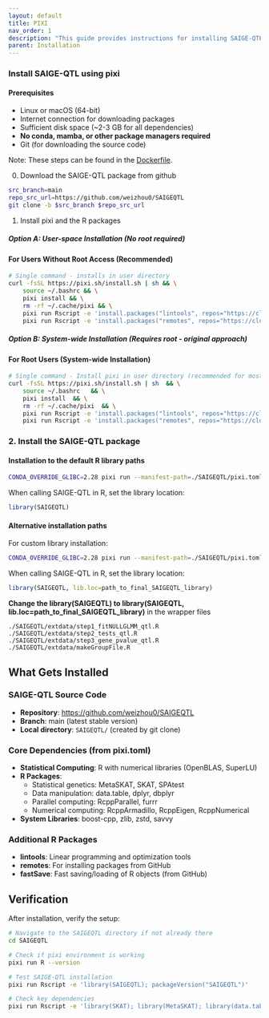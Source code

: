 ```yaml
---
layout: default
title: PIXI
nav_order: 1
description: "This guide provides instructions for installing SAIGE-QTL using pixi package manager. Pixi is a standalone package manager that doesn't require conda or any existing package managers - it manages its own isolated environments and downloads packages directly from conda-forge and bioconda channels."
parent: Installation
---
```


###  Install SAIGE-QTL using pixi

#### Prerequisites
- Linux or macOS (64-bit)
- Internet connection for downloading packages
- Sufficient disk space (~2-3 GB for all dependencies)
- **No conda, mamba, or other package managers required**
- Git (for downloading the source code)


Note: These steps can be found in the [Dockerfile](https://github.com/weizhou0/qtl/blob/main/docker/Dockerfile).


0. Download the SAIGE-QTL package from github

```bash
src_branch=main
repo_src_url=https://github.com/weizhou0/SAIGEQTL
git clone -b $src_branch $repo_src_url

```

1. Install pixi and the R packages 
##### Option A: User-space Installation (No root required)

#### For Users Without Root Access (Recommended)
```bash
# Single command - installs in user directory
curl -fsSL https://pixi.sh/install.sh | sh && \
    source ~/.bashrc && \
    pixi install && \
    rm -rf ~/.cache/pixi && \
    pixi run Rscript -e 'install.packages("lintools", repos="https://cloud.r-project.org")' && \
    pixi run Rscript -e 'install.packages("remotes", repos="https://cloud.r-project.org"); remotes::install_github("barkasn/fastSave")' && \
```

##### Option B: System-wide Installation (Requires root - original approach)

#### For Root Users (System-wide Installation)
```bash
# Single command - Install pixi in user directory (recommended for most users)
curl -fsSL https://pixi.sh/install.sh | sh  && \
    source ~/.bashrc   && \
    pixi install  && \
    rm -rf ~/.cache/pixi  && \
    pixi run Rscript -e 'install.packages("lintools", repos="https://cloud.r-project.org")'  && \
    pixi run Rscript -e 'install.packages("remotes", repos="https://cloud.r-project.org"); remotes::install_github("barkasn/fastSave")'  && \
```


### 2. Install the SAIGE-QTL package
#### Installation to the default R library paths
```bash
CONDA_OVERRIDE_GLIBC=2.28 pixi run --manifest-path=./SAIGEQTL/pixi.toml R CMD INSTALL SAIGEQTL
```

When calling SAIGE-QTL in R, set the library location:
```r
library(SAIGEQTL)
```


#### Alternative installation paths
For custom library installation:
```bash
CONDA_OVERRIDE_GLIBC=2.28 pixi run --manifest-path=./SAIGEQTL/pixi.toml R CMD INSTALL SAIGEQTL --library=path_to_final_SAIGEQTL_library
```

When calling SAIGE-QTL in R, set the library location:

```r
library(SAIGEQTL, lib.loc=path_to_final_SAIGEQTL_library)
```

**Change the library(SAIGEQTL) to library(SAIGEQTL, lib.loc=path_to_final_SAIGEQTL_library)** in the wrapper files

```
./SAIGEQTL/extdata/step1_fitNULLGLMM_qtl.R
./SAIGEQTL/extdata/step2_tests_qtl.R
./SAIGEQTL/extdata/step3_gene_pvalue_qtl.R
./SAIGEQTL/extdata/makeGroupFile.R
```

## What Gets Installed

### SAIGE-QTL Source Code
- **Repository**: https://github.com/weizhou0/SAIGEQTL
- **Branch**: main (latest stable version)
- **Local directory**: `SAIGEQTL/` (created by git clone)

### Core Dependencies (from pixi.toml)
- **Statistical Computing**: R with numerical libraries (OpenBLAS, SuperLU)
- **R Packages**:
  - Statistical genetics: MetaSKAT, SKAT, SPAtest
  - Data manipulation: data.table, dplyr, dbplyr
  - Parallel computing: RcppParallel, furrr
  - Numerical computing: RcppArmadillo, RcppEigen, RcppNumerical
- **System Libraries**: boost-cpp, zlib, zstd, savvy

### Additional R Packages
- **lintools**: Linear programming and optimization tools
- **remotes**: For installing packages from GitHub
- **fastSave**: Fast saving/loading of R objects (from GitHub)

## Verification

After installation, verify the setup:

```bash
# Navigate to the SAIGEQTL directory if not already there
cd SAIGEQTL

# Check if pixi environment is working
pixi run R --version

# Test SAIGE-QTL installation
pixi run Rscript -e 'library(SAIGEQTL); packageVersion("SAIGEQTL")'

# Check key dependencies
pixi run Rscript -e 'library(SKAT); library(MetaSKAT); library(data.table)'
```




